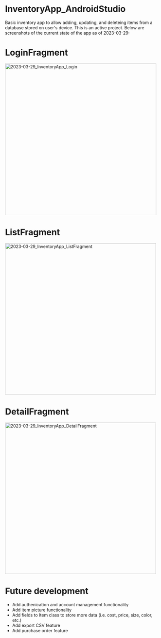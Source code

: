 # InventoryApp_AndroidStudio
Basic inventory app to allow adding, updating, and deleteing items from a database stored on user's device.
This is an active project.  Below are screenshots of the current state of the app as of 2023-03-29:

# LoginFragment
<img width="497" alt="2023-03-29_InventoryApp_Login" src="https://user-images.githubusercontent.com/31283921/228623314-b3d989d5-840d-44e7-9245-d2cc94487e14.png">

# ListFragment
<img width="496" alt="2023-03-29_InventoryApp_ListFragment" src="https://user-images.githubusercontent.com/31283921/228623363-821a56eb-024f-4053-99f2-3048b6dd6359.png">

# DetailFragment
<img width="496" alt="2023-03-29_InventoryApp_DetailFragment" src="https://user-images.githubusercontent.com/31283921/228623414-9a01a2bc-f3c3-43e8-8812-c0cdd00cce64.png">

# Future development
- Add authenication and account management functionality
- Add item picture functionality
- Add fields to Item class to store more data (i.e. cost, price, size, color, etc.)
- Add export CSV feature
- Add purchase order feature
